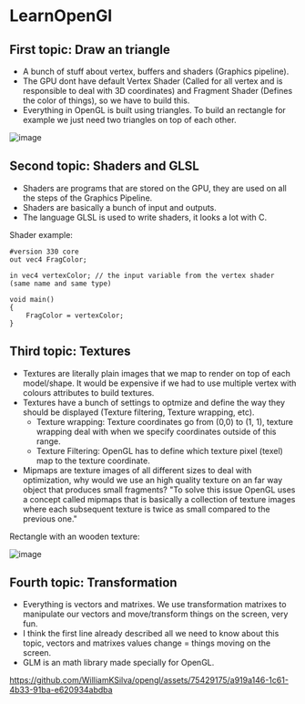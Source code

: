 # LearnOpenGl

## First topic: Draw an triangle
- A bunch of stuff about vertex, buffers and shaders (Graphics pipeline).
- The GPU dont have default Vertex Shader (Called for all vertex and is responsible to deal with 3D coordinates) and Fragment Shader (Defines the color of things), so we have to build this.
- Everything in OpenGL is built using triangles. To build an rectangle for example we just need two triangles on top of each other.

![image](https://github.com/WilliamKSilva/opengl/assets/75429175/fd5b1f94-91ea-4cc6-9179-38dfe410a051)

## Second topic: Shaders and GLSL
- Shaders are programs that are stored on the GPU, they are used on all the steps of the Graphics Pipeline.
- Shaders are basically a bunch of input and outputs.
- The language GLSL is used to write shaders, it looks a lot with C.

Shader example:
```
#version 330 core
out vec4 FragColor;
  
in vec4 vertexColor; // the input variable from the vertex shader (same name and same type)  

void main()
{
    FragColor = vertexColor;
}
```
## Third topic: Textures
- Textures are literally plain images that we map to render on top of each model/shape. It would be expensive if we
had to use multiple vertex with colours attributes to build textures.
- Textures have a bunch of settings to optmize and define the way they should be displayed (Texture filtering, Texture wrapping, etc).
  - Texture wrapping: Texture coordinates go from (0,0) to (1, 1), texture wrapping deal with when we specify coordinates outside of this range.
  - Texture Filtering: OpenGL has to define which texture pixel (texel) map to the texture coordinate.
- Mipmaps are texture images of all different sizes to deal with optimization, why would we use an high quality texture on an far way object that
produces small fragments?
"To solve this issue OpenGL uses a concept called mipmaps that is basically a collection of texture images where each subsequent texture is twice as small compared to the previous one."

Rectangle with an wooden texture:

![image](https://github.com/WilliamKSilva/opengl/assets/75429175/75a6418c-0c35-438d-81a1-636895799a88)

## Fourth topic: Transformation
- Everything is vectors and matrixes. We use transformation matrixes to manipulate our vectors and move/transform things on the screen, very fun.
- I think the first line already described all we need to know about this topic, vectors and matrixes values change = things moving on the screen.
- GLM is an math library made specially for OpenGL.

https://github.com/WilliamKSilva/opengl/assets/75429175/a919a146-1c61-4b33-91ba-e620934abdba

